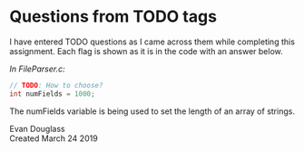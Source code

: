 # Questions from TODO tags

I have entered TODO questions as I came across them while completing this assignment.
Each flag is shown as it is in the code with an answer below.

*In FileParser.c:*<br>
```c
// TODO: How to choose?
int numFields = 1000;
```
The numFields variable is being used to set the length of an array of strings.

Evan Douglass<br>
Created March 24 2019
